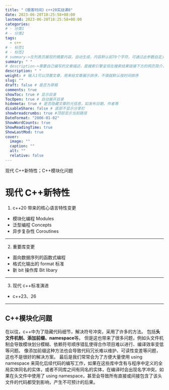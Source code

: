```yaml
---
title: "《极客时间》c++20实战课0"
date: 2023-06-20T18:25:58+08:00
lastmod: 2023-06-20T18:25:58+08:00
categories:
# - 分类1
# - 分类2
tags:
  - c++
# - 标签1
# - 标签2
# summary->在列表页展现的摘要内容，自动生成，内容默认前70个字符，可通过此参数自定义，一般无需专门设置
summary: " "
# description->需要自己编写的文章描述，是搜索引擎呈现在搜索结果链接下方的网页简介，建议设置
description: " "
weight: # 输入1可以顶置文章，用来给文章展示排序，不填就默认按时间排序
slug: ""
draft: false # 是否为草稿
comments: true
showToc: true # 显示目录
TocOpen: true # 自动展开目录
hidemeta: true # 是否隐藏文章的元信息，如发布日期、作者等
disableShare: false # 底部不显示分享栏
showbreadcrumbs: true #顶部显示当前路径
DateFormat: "2006-01-02"
ShowWordCounts: true
ShowReadingTime: true
ShowLastMod: true
cover:
  image: ""
  caption: ""
  alt: ""
  relative: false
---
```


现代 C++新特性；C++模块化问题

<!--more-->

# 现代 C++新特性

1. c++20 带来的核心语言特性变更

- 模块化编程 Modules
- 泛型编程 Concepts
- 异步复杂性 Coroutines

---

2. 重要库变更

- 面向数据序列的函数式编程
- 格式化输出的 format 标准
- 新 bit 操作库 Bit libary

---

3. 现代 c++标准演进

- c++23、26

---

## C++模块化问题

在以往，c++中为了隐藏代码细节，解决符号冲突，采用了许多的方法。
包括**头文件机制、添加前缀、namespace**等。
但是这也带来了很多问题，例如头文件机制会导致模块划分模糊、依赖符号顺序错乱使得合作项目难以进行、编译效率变低等问题。
像添加前缀这种方法也会导致代码冗长难以维护、可读性变差等问题，这也不是很好的解决方案。
最后是我们常常会为了方便大量使用 using namespace 来简化后续代码的编写工作，如果在这些库中含有与程序中定义的全局实体同名的实体，或者不同库之间有同名的实体，在编译时会出现名字冲突。如果在头文件中使用了 using namespace，甚至会导致所有直接或间接包含了该头文件的代码都受到影响，产生不可预计的后果。
